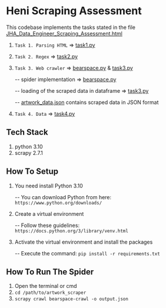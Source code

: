 # Heni Scraping Assessment

This codebase implements the tasks stated
in the file [JHA_Data_Engineer_Scraping_Assessment.html](JHA_Data_Engineer_Scraping_Assessment.html)

1. `Task 1. Parsing HTML` => [task1.py](task1.py)
1. `Task 2. Regex` => [task2.py](task2.py)
1. `Task 3. Web crawler` => [bearspace.py](artwork_scraper/artwork_scraper/spiders/bearspace.py) & [task3.py](task3.py)

   -- spider implementation => [bearspace.py](artwork_scraper/artwork_scraper/spiders/bearspace.py)

   -- loading of the scraped data in dataframe => [task3.py](task3.py)

   -- [artwork_data.json](artwork_data.json) contains scraped data in JSON format

1. `Task 4. Data` => [task4.py](task4.py)

## Tech Stack

1. python 3.10
1. scrapy 2.7.1

## How To Setup

1. You need install Python 3.10

   -- You can download Python from here: `https://www.python.org/downloads/`

2. Create a virtual environment

   -- Follow these guidelines: `https://docs.python.org/3/library/venv.html`

3. Activate the virtual environment and install the packages

   -- Execute the command: `pip install -r requirements.txt`
   
## How To Run The Spider
1. Open the terminal or cmd
1. `cd /path/to/artwork_scraper`
1. `scrapy crawl bearspace-crawl -o output.json`
